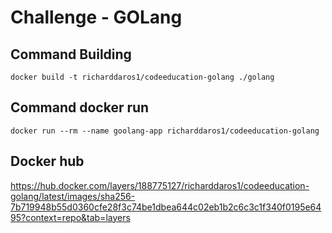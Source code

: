 # Challenge - GOLang

## Command Building

```docker build -t richarddaros1/codeeducation-golang ./golang```

## Command docker run

```docker run --rm --name goolang-app richarddaros1/codeeducation-golang```


## Docker hub

https://hub.docker.com/layers/188775127/richarddaros1/codeeducation-golang/latest/images/sha256-7b719948b55d0360cfe28f3c74be1dbea644c02eb1b2c6c3c1f340f0195e6495?context=repo&tab=layers